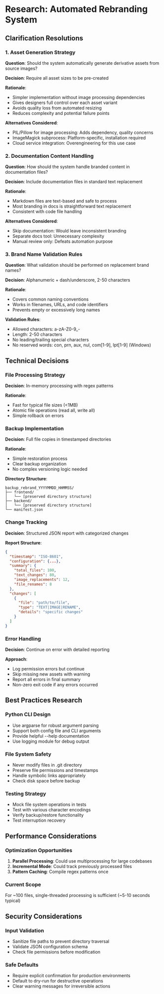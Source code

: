 # Research: Automated Rebranding System

## Clarification Resolutions

### 1. Asset Generation Strategy
**Question**: Should the system automatically generate derivative assets from source images?

**Decision**: Require all asset sizes to be pre-created

**Rationale**:
- Simpler implementation without image processing dependencies
- Gives designers full control over each asset variant
- Avoids quality loss from automated resizing
- Reduces complexity and potential failure points

**Alternatives Considered**:
- PIL/Pillow for image processing: Adds dependency, quality concerns
- ImageMagick subprocess: Platform-specific, installation required
- Cloud service integration: Overengineering for this use case

### 2. Documentation Content Handling
**Question**: How should the system handle branded content in documentation files?

**Decision**: Include documentation files in standard text replacement

**Rationale**:
- Markdown files are text-based and safe to process
- Most branding in docs is straightforward text replacement
- Consistent with code file handling

**Alternatives Considered**:
- Skip documentation: Would leave inconsistent branding
- Separate docs tool: Unnecessary complexity
- Manual review only: Defeats automation purpose

### 3. Brand Name Validation Rules
**Question**: What validation should be performed on replacement brand names?

**Decision**: Alphanumeric + dash/underscore, 2-50 characters

**Rationale**:
- Covers common naming conventions
- Works in filenames, URLs, and code identifiers
- Prevents empty or excessively long names

**Validation Rules**:
- Allowed characters: a-zA-Z0-9_-
- Length: 2-50 characters
- No leading/trailing special characters
- No reserved words: con, prn, aux, nul, com[1-9], lpt[1-9] (Windows)

## Technical Decisions

### File Processing Strategy
**Decision**: In-memory processing with regex patterns

**Rationale**:
- Fast for typical file sizes (<1MB)
- Atomic file operations (read all, write all)
- Simple rollback on errors

### Backup Implementation
**Decision**: Full file copies in timestamped directories

**Rationale**:
- Simple restoration process
- Clear backup organization
- No complex versioning logic needed

**Directory Structure**:
```
backup_rebrand_YYYYMMDD_HHMMSS/
├── frontend/
│   └── [preserved directory structure]
├── backend/
│   └── [preserved directory structure]
└── manifest.json
```

### Change Tracking
**Decision**: Structured JSON report with categorized changes

**Report Structure**:
```json
{
  "timestamp": "ISO-8601",
  "configuration": {...},
  "summary": {
    "total_files": 100,
    "text_changes": 80,
    "image_replacements": 12,
    "file_renames": 8
  },
  "changes": [
    {
      "file": "path/to/file",
      "type": "TEXT|IMAGE|RENAME",
      "details": "specific changes"
    }
  ]
}
```

### Error Handling
**Decision**: Continue on error with detailed reporting

**Approach**:
- Log permission errors but continue
- Skip missing new assets with warning
- Report all errors in final summary
- Non-zero exit code if any errors occurred

## Best Practices Research

### Python CLI Design
- Use argparse for robust argument parsing
- Support both config file and CLI arguments
- Provide helpful --help documentation
- Use logging module for debug output

### File System Safety
- Never modify files in .git directory
- Preserve file permissions and timestamps
- Handle symbolic links appropriately
- Check disk space before backup

### Testing Strategy
- Mock file system operations in tests
- Test with various character encodings
- Verify backup/restore functionality
- Test interruption recovery

## Performance Considerations

### Optimization Opportunities
1. **Parallel Processing**: Could use multiprocessing for large codebases
2. **Incremental Mode**: Could track previously processed files
3. **Pattern Caching**: Compile regex patterns once

### Current Scope
For ~100 files, single-threaded processing is sufficient (~5-10 seconds typical)

## Security Considerations

### Input Validation
- Sanitize file paths to prevent directory traversal
- Validate JSON configuration schema
- Check file permissions before modification

### Safe Defaults
- Require explicit confirmation for production environments
- Default to dry-run for destructive operations
- Clear warning messages for irreversible actions